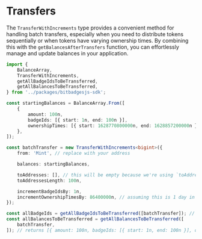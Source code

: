 # Transfers

The `TransferWithIncrements` type provides a convenient method for handling batch transfers, especially when you need to distribute tokens sequentially or when tokens have varying ownership times. By combining this with the `getBalancesAfterTransfers` function, you can effortlessly manage and update balances in your application.

```typescript
import {
    BalanceArray,
    TransferWithIncrements,
    getAllBadgeIdsToBeTransferred,
    getAllBalancesToBeTransferred,
} from '../packages/bitbadgesjs-sdk';

const startingBalances = BalanceArray.From([
    {
        amount: 100n,
        badgeIds: [{ start: 1n, end: 100n }],
        ownershipTimes: [{ start: 1628770800000n, end: 1628857200000n }],
    },
]);

const batchTransfer = new TransferWithIncrements<bigint>({
    from: 'Mint', // replace with your address

    balances: startingBalances,

    toAddresses: [], // this will be empty because we're using `toAddressesLength`
    toAddressesLength: 100n,

    incrementBadgeIdsBy: 1n,
    incrementOwnershipTimesBy: 86400000n, // assuming this is 1 day in milliseconds in BigInt form
});

const allBadgeIds = getAllBadgeIdsToBeTransferred([batchTransfer]); // returns [{ start: 1n, end: 100n }]
const allBalancesToBeTransferred = getAllBalancesToBeTransferred([
    batchTransfer,
]); // returns [{ amount: 100n, badgeIds: [{ start: 1n, end: 100n }], ownershipTimes: [{ start: 1628770800000n, end: 1628857200000n }] }
```

